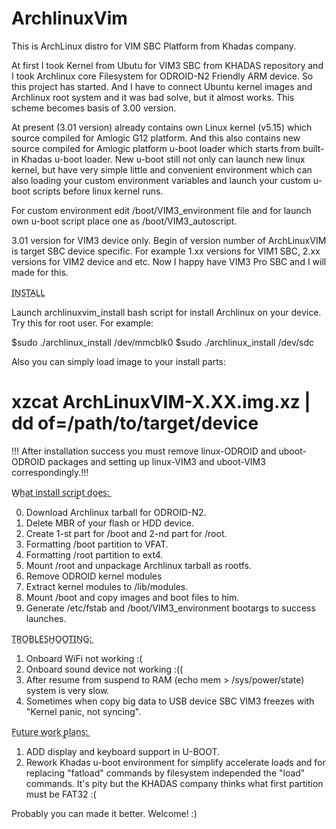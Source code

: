 # ArchlinuxVim
This is ArchLinux distro for VIM SBC Platform from Khadas company.

At first I took Kernel from Ubutu for VIM3 SBC from KHADAS repository and I took Archlinux core Filesystem for ODROID-N2 Friendly ARM device.
So this project has started.
And I have to connect Ubuntu kernel images and Archlinux root system and it was bad solve, but it almost works. This scheme becomes basis of 3.00 version.

At present (3.01 version) already contains own Linux kernel (v5.15) which source compiled for Amlogic G12 platform.
And this also contains new source compiled for Amlogic platform u-boot loader which starts from built-in Khadas u-boot loader.
New u-boot still not only can launch new linux kernel, but have very simple little and convenient environment which can also loading your custom environment variables and launch your custom u-boot scripts before linux kernel runs.

For custom environment edit /boot/VIM3_environment file and for launch own u-boot script place one as /boot/VIM3_autoscript.

3.01 version for VIM3 device only.
Begin of version number of ArchLinuxVIM is target SBC device specific.
For example 1.xx versions for VIM1 SBC, 2.xx versions for VIM2 device and etc.
Now I happy have VIM3 Pro SBC and I will made for this.

I̲N̲S̲T̲A̲L̲L̲

Launch archlinuxvim_install bash script for install Archlinux on your device. Try this for root user. For example:

$sudo ./archlinux_install /dev/mmcblk0
$sudo ./archlinux_install /dev/sdc


Also you can simply load image to your install parts:
# xzcat ArchLinuxVIM-X.XX.img.xz | dd of=/path/to/target/device

!!! After installation success you must remove linux-ODROID and uboot-ODROID packages and setting up linux-VIM3 and uboot-VIM3 correspondingly.!!!

W̲h̲a̲t̲ ̲i̲n̲s̲t̲a̲l̲l̲ ̲s̲c̲r̲i̲p̲t̲ ̲d̲o̲e̲s̲:̲

0. Download Archlinux tarball for ODROID-N2.
1. Delete MBR of your flash or HDD device.
2. Create 1-st part for /boot and 2-nd part for /root.
3. Formatting /boot partition to VFAT.
4. Formatting /root partition to ext4.
5. Mount /root and unpackage Archlinux tarball as rootfs.
6. Remove ODROID kernel modules
7. Extract kernel modules to /lib/modules.
8. Mount /boot and copy images and boot files to him.
8. Generate /etc/fstab and /boot/VIM3_environment bootargs to success launches.


T̲R̲O̲B̲L̲E̲S̲H̲O̲O̲T̲I̲N̲G̲:̲

1. Onboard WiFi not working :(
2. Onboard sound device not working :((
3. After resume from suspend to RAM (echo mem > /sys/power/state) system is very slow.
4. Sometimes when copy big data to USB device SBC VIM3 freezes with "Kernel panic, not syncing".

F̲u̲t̲u̲r̲e̲ ̲w̲o̲r̲k̲ ̲p̲l̲a̲n̲s̲:̲

1. ADD display and keyboard support in U-BOOT.
2. Rework Khadas u-boot environment for simplify accelerate loads and for replacing "fatload" commands by filesystem independed the "load" commands. It's pity but the KHADAS company thinks what first partition must be FAT32 :(



Probably you can made it better. Welcome! :)


